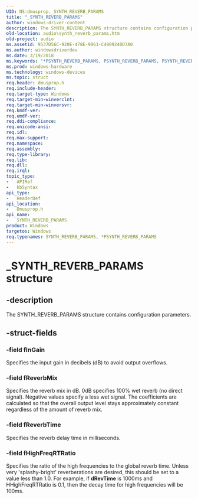 ```yaml
---
UID: NS:dmusprop._SYNTH_REVERB_PARAMS
title: "_SYNTH_REVERB_PARAMS"
author: windows-driver-content
description: The SYNTH_REVERB_PARAMS structure contains configuration parameters.
old-location: audio\synth_reverb_params.htm
old-project: audio
ms.assetid: 9537D56C-920E-478E-9061-C4909240D7A0
ms.author: windowsdriverdev
ms.date: 3/19/2018
ms.keywords: "*PSYNTH_REVERB_PARAMS, PSYNTH_REVERB_PARAMS, PSYNTH_REVERB_PARAMS structure pointer [Audio Devices], SYNTH_REVERB_PARAMS, SYNTH_REVERB_PARAMS structure [Audio Devices], _SYNTH_REVERB_PARAMS, audio.synth_reverb_params, dmusprop/PSYNTH_REVERB_PARAMS, dmusprop/SYNTH_REVERB_PARAMS"
ms.prod: windows-hardware
ms.technology: windows-devices
ms.topic: struct
req.header: dmusprop.h
req.include-header: 
req.target-type: Windows
req.target-min-winverclnt: 
req.target-min-winversvr: 
req.kmdf-ver: 
req.umdf-ver: 
req.ddi-compliance: 
req.unicode-ansi: 
req.idl: 
req.max-support: 
req.namespace: 
req.assembly: 
req.type-library: 
req.lib: 
req.dll: 
req.irql: 
topic_type:
-	APIRef
-	kbSyntax
api_type:
-	HeaderDef
api_location:
-	Dmusprop.h
api_name:
-	SYNTH_REVERB_PARAMS
product: Windows
targetos: Windows
req.typenames: SYNTH_REVERB_PARAMS, *PSYNTH_REVERB_PARAMS
---
```


# _SYNTH_REVERB_PARAMS structure


## -description


The SYNTH_REVERB_PARAMS structure contains configuration parameters.


## -struct-fields




### -field fInGain

Specifies the input gain in decibels (dB) to avoid output overflows.


### -field fReverbMix

Specifies the reverb mix in dB. 0dB specifies 100% wet reverb (no direct signal). Negative values specify a less wet signal. The coefficients are calculated so that the overall output level stays approximately constant regardless of the amount of reverb mix. 


### -field fReverbTime

Specifies the reverb delay time in milliseconds.


### -field fHighFreqRTRatio

Specifies the ratio of the high frequencies to the global reverb time. Unless very 'splashy-bright' reverberations are desired, this should be set to a value less than 1.0. For example, if <b>dRevTime</b> is 1000ms and HHighFreqRTRatio is 0.1, then the decay time for high frequencies will be 100ms.

